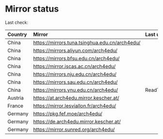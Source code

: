 <script src="./time.js"></script>
# Mirror status
Last check: <script type="text/javascript">localize(1683743530.9281943);</script>

|Country|Mirror|Last update|
|:------|:-----|:----------|
|China|https://mirrors.tuna.tsinghua.edu.cn/arch4edu/|<script type="text/javascript">localize(1683700378);</script>|
|China|https://mirrors.aliyun.com/arch4edu/|<script type="text/javascript">localize(1683657248);</script>|
|China|https://mirrors.bfsu.edu.cn/arch4edu/|<script type="text/javascript">localize(1683700378);</script>|
|China|https://mirror.iscas.ac.cn/arch4edu/|<script type="text/javascript">localize(1683700378);</script>|
|China|https://mirrors.nju.edu.cn/arch4edu/|<script type="text/javascript">localize(1683700378);</script>|
|China|https://mirrors.sau.edu.cn/arch4edu/|<script type="text/javascript">localize(1673850842);</script>|
|China|https://mirrors.ynu.edu.cn/arch4edu/|ReadTimeout|
|Austria|https://at.arch4edu.mirror.kescher.at/|<script type="text/javascript">localize(1683700378);</script>|
|France|https://mirror.lesviallon.fr/arch4edu/|<script type="text/javascript">localize(1683700378);</script>|
|Germany|https://pkg.fef.moe/arch4edu/|<script type="text/javascript">localize(1683700378);</script>|
|Germany|https://de.arch4edu.mirror.kescher.at/|<script type="text/javascript">localize(1683700378);</script>|
|Germany|https://mirror.sunred.org/arch4edu/|<script type="text/javascript">localize(1683700378);</script>|

<script src="./tablefilter/tablefilter.js"></script>
<script src="./table.js"></script>